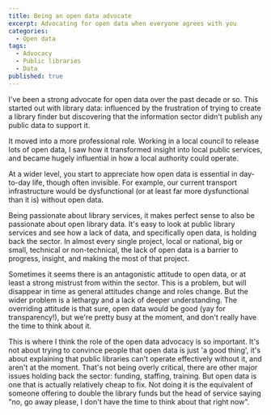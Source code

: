 ```yaml
---
title: Being an open data advocate
excerpt: Advocating for open data when everyone agrees with you
categories:
  - Open data
tags:
  - Advocacy
  - Public libraries
  - Data
published: true
---
```


I've been a strong advocate for open data over the past decade or so. This started out with library data: influenced by the frustration of trying to create a library finder but discovering that the information sector didn't publish any public data to support it. 

It moved into a more professional role. Working in a local council to release lots of open data, I saw how it transformed insight into local public services, and became hugely influential in how a local authority could operate.

At a wider level, you start to appreciate how open data is essential in day-to-day life, though often invisible. For example, our current transport infrastructure would be dysfunctional (or at least far more dysfunctional than it is) without open data.

Being passionate about library services, it makes perfect sense to also be passionate about open library data. It's easy to look at public library services and see how a lack of data, and specifically open data, is holding back the sector. In almost every single project, local or national, big or small, technical or non-technical, the lack of open data is a barrier to progress, insight, and making the most of that project.

Sometimes it seems there is an antagonistic attitude to open data, or at least a strong mistrust from within the sector. This is a problem, but will disappear in time as general attitudes change and roles change. But the wider problem is a lethargy and a lack of deeper understanding. The overriding attitude is that sure, open data would be good (yay for transparency!), but we're pretty busy at the moment, and don't really have the time to think about it.

This is where I think the role of the open data advocacy is so important. It's not about trying to convince people that open data is just 'a good thing', it's about explaining that public libraries can't operate effectively without it, and aren't at the moment. That's not being overly critical, there are other major issues holding back the sector: funding, staffing, training. But open data is one that is actually relatively cheap to fix. Not doing it is the equivalent of someone offering to double the library funds but the head of service saying "no, go away please, I don't have the time to think about that right now".
